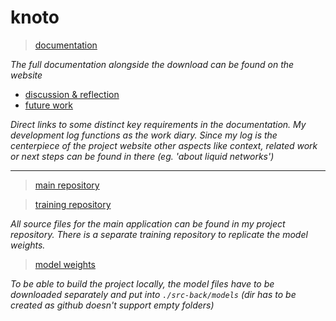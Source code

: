 # knoto

> [documentation](https://knoto.whatphilipdoes.com/)

_The full documentation alongside the download can be found on the website_

- [discussion & reflection](https://knoto.whatphilipdoes.com/log/12-discussion/)
- [future work](https://knoto.whatphilipdoes.com/log/13-next-steps/)

_Direct links to some distinct key requirements in the documentation. My development log functions as the work diary. Since my log is the centerpiece of the project website other aspects like context, related work or next steps can be found in there (eg. 'about liquid networks')_

---

> [main repository](https://github.com/whatphilipcodes/knoto)

> [training repository](https://github.com/whatphilipcodes/knoto-training)

_All source files for the main application can be found in my project repository. There is a separate training repository to replicate the model weights._

> [model weights](https://drive.google.com/drive/folders/1X8kZ-YCKpR9H_oZjeji38eAZ_92KYbtP?usp=sharing)

_To be able to build the project locally, the model files have to be downloaded separately and put into `./src-back/models` (dir has to be created as github doesn't support empty folders)_
